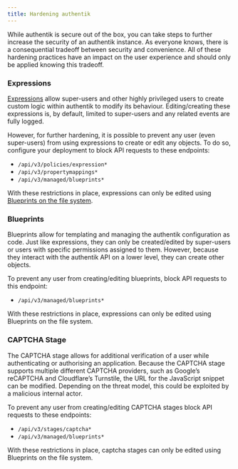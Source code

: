 ```yaml
---
title: Hardening authentik
---
```


While authentik is secure out of the box, you can take steps to further increase the security of an authentik instance. As everyone knows, there is a consequential tradeoff between security and convenience. All of these hardening practices have an impact on the user experience and should only be applied knowing this tradeoff.

### Expressions

[Expressions](../property-mappings/expression.mdx) allow super-users and other highly privileged users to create custom logic within authentik to modify its behaviour. Editing/creating these expressions is, by default, limited to super-users and any related events are fully logged.

However, for further hardening, it is possible to prevent any user (even super-users) from using expressions to create or edit any objects. To do so, configure your deployment to block API requests to these endpoints:

-   `/api/v3/policies/expression*`
-   `/api/v3/propertymappings*`
-   `/api/v3/managed/blueprints*`

With these restrictions in place, expressions can only be edited using [Blueprints on the file system](https://docs.goauthentik.io/developer-docs/blueprints/#storage---file).

### Blueprints

Blueprints allow for templating and managing the authentik configuration as code. Just like expressions, they can only be created/edited by super-users or users with specific permissions assigned to them. However, because they interact with the authentik API on a lower level, they can create other objects.

To prevent any user from creating/editing blueprints, block API requests to this endpoint:

-   `/api/v3/managed/blueprints*`

With these restrictions in place, expressions can only be edited using Blueprints on the file system.

### CAPTCHA Stage

The CAPTCHA stage allows for additional verification of a user while authenticating or authorising an application. Because the CAPTCHA stage supports multiple different CAPTCHA providers, such as Google’s reCAPTCHA and Cloudflare’s Turnstile, the URL for the JavaScript snippet can be modified. Depending on the threat model, this could be exploited by a malicious internal actor.

To prevent any user from creating/editing CAPTCHA stages block API requests to these endpoints:

-   `/api/v3/stages/captcha*`
-   `/api/v3/managed/blueprints*`

With these restrictions in place, captcha stages can only be edited using Blueprints on the file system.
